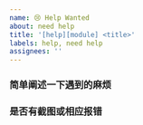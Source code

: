 ```yaml
---
name: 😢 Help Wanted
about: need help
title: '[help][module] <title>'
labels: help, need help
assignees: ''
---
```


### 简单阐述一下遇到的麻烦

<!--  -->

### 是否有截图或相应报错

<!-- 如有请填入 -->